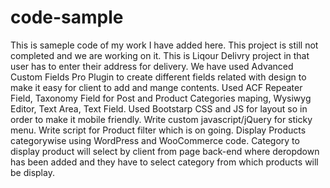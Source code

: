 # code-sample
This is sameple code of my work I have added here.
This project is still not completed and we are working on it. This is Liqour Delivry project in that user has to enter their address for delivery.
We have used Advanced Custom Fields Pro Plugin to create different fields related with design to make it easy for client to add and mange contents.
Used ACF Repeater Field, Taxonomy Field for Post and Product Categories maping, Wysiwyg Editor, Text Area, Text Field.
Used Bootstarp CSS and JS for layout so in order to make it mobile friendly.
Write custom javascript/jQuery for sticky menu.
Write script for Product filter which is on going.
Display Products categorywise using WordPress and WooCommerce code. Category to display product will select by client from page back-end where deropdown has been added and they have to select category from which products will be display. 
